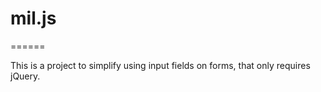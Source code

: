 # mil.js
======

This is a project to simplify using input fields on forms, that only requires jQuery.
